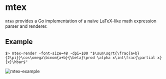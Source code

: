 # mtex

`mtex` provides a Go implementation of a naive LaTeX-like math expression parser and renderer.

## Example

```
$> mtex-render -font-size=48 -dpi=100 "$\sum\sqrt{\frac{a+b}{2\pi}}\cos\omega\binom{a+b}{\beta}\prod \alpha x\int\frac{\partial x}{x}\hbar$"
```

![mtex-example](https://github.com/go-latex/latex/raw/master/mtex/testdata/mtex-example.png)
